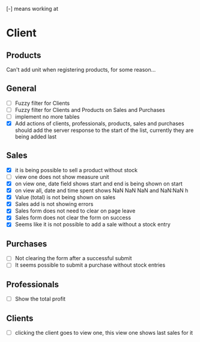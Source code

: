 [-] means working at

# Client

## Products
Can't add unit when registering products, for some reason...

## General
+ [ ] Fuzzy filter for Clients
+ [ ] Fuzzy filter for Clients and Products on Sales and Purchases
+ [ ] implement no more tables
+ [X] Add actions of clients, professionals, products, sales and purchases should add the server response to the start of the list, currently they are being added last

## Sales
+ [X] it is being possible to sell a product without stock
+ [ ] view one does not show measure unit
+ [X] on view one, date field shows start and end is being shown on start
+ [X] on view all, date and time spent shows NaN NaN NaN and NaN:NaN h
+ [X] Value (total) is not being shown on sales
+ [X] Sales add is not showing errors
+ [X] Sales form does not need to clear on page leave
+ [X] Sales form does not clear the form on success
+ [X] Seems like it is not possible to add a sale without a stock entry

## Purchases
+ [ ] Not clearing the form after a successful submit
+ [ ] It seems possible to submit a purchase without stock entries

## Professionals
+ [ ] Show the total profit

## Clients
+ [ ] clicking the client goes to view one, this view one shows last sales for it
